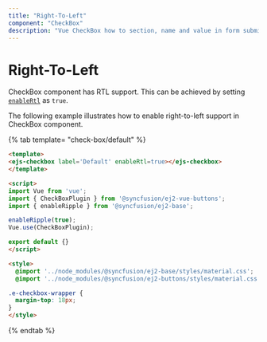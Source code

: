 ```yaml
---
title: "Right-To-Left"
component: "CheckBox"
description: "Vue CheckBox how to section, name and value in form submit, and customization of CheckBox appearance, frame & check icon."
---
```


# Right-To-Left

CheckBox component has RTL support. This can be achieved by setting [`enableRtl`](../../api/check-box#enablertl) as `true`.

The following example illustrates how to enable right-to-left support in CheckBox component.

{% tab template= "check-box/default" %}

```html
<template>
<ejs-checkbox label='Default' enableRtl=true></ejs-checkbox>
</template>

<script>
import Vue from 'vue';
import { CheckBoxPlugin } from '@syncfusion/ej2-vue-buttons';
import { enableRipple } from '@syncfusion/ej2-base';

enableRipple(true);
Vue.use(CheckBoxPlugin);

export default {}
</script>

<style>
  @import '../node_modules/@syncfusion/ej2-base/styles/material.css';
  @import '../node_modules/@syncfusion/ej2-buttons/styles/material.css';

.e-checkbox-wrapper {
  margin-top: 18px;
}
</style>
```

{% endtab %}